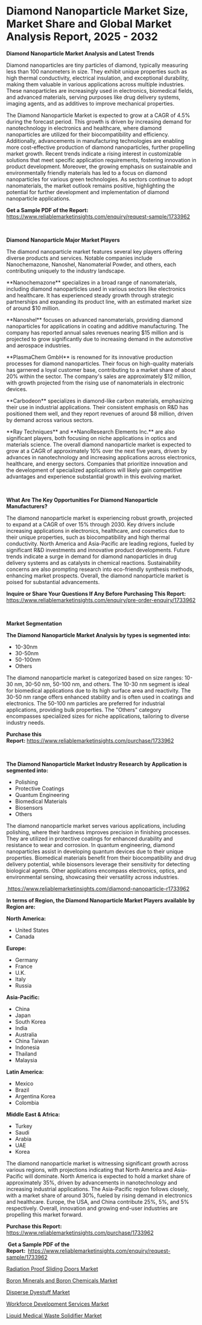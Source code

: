 <p><h1>Diamond Nanoparticle Market Size, Market Share and Global Market Analysis Report, 2025 - 2032</h1></p><p><strong>Diamond Nanoparticle Market Analysis and Latest Trends</strong></p>
<p><p>Diamond nanoparticles are tiny particles of diamond, typically measuring less than 100 nanometers in size. They exhibit unique properties such as high thermal conductivity, electrical insulation, and exceptional durability, making them valuable in various applications across multiple industries. These nanoparticles are increasingly used in electronics, biomedical fields, and advanced materials, serving purposes like drug delivery systems, imaging agents, and as additives to improve mechanical properties.</p><p>The Diamond Nanoparticle Market is expected to grow at a CAGR of 4.5% during the forecast period. This growth is driven by increasing demand for nanotechnology in electronics and healthcare, where diamond nanoparticles are utilized for their biocompatibility and efficiency. Additionally, advancements in manufacturing technologies are enabling more cost-effective production of diamond nanoparticles, further propelling market growth. Recent trends indicate a rising interest in customizable solutions that meet specific application requirements, fostering innovation in product development. Moreover, the growing emphasis on sustainable and environmentally friendly materials has led to a focus on diamond nanoparticles for various green technologies. As sectors continue to adopt nanomaterials, the market outlook remains positive, highlighting the potential for further development and implementation of diamond nanoparticle applications.</p></p>
<p><strong>Get a Sample PDF of the Report:&nbsp;</strong> <a href="https://www.reliablemarketinsights.com/enquiry/request-sample/1733962?utm_campaign=2176&utm_medium=2&utm_source=Github&utm_content=ia&utm_term=30012025&utm_id=diamond-nanoparticle">https://www.reliablemarketinsights.com/enquiry/request-sample/1733962</a></p>
<p>&nbsp;</p>
<p><strong>Diamond Nanoparticle Major Market Players</strong></p>
<p><p>The diamond nanoparticle market features several key players offering diverse products and services. Notable companies include Nanochemazone, Nanoshel, Nanomaterial Powder, and others, each contributing uniquely to the industry landscape.</p><p>**Nanochemazone** specializes in a broad range of nanomaterials, including diamond nanoparticles used in various sectors like electronics and healthcare. It has experienced steady growth through strategic partnerships and expanding its product line, with an estimated market size of around $10 million.</p><p>**Nanoshel** focuses on advanced nanomaterials, providing diamond nanoparticles for applications in coating and additive manufacturing. The company has reported annual sales revenues nearing $15 million and is projected to grow significantly due to increasing demand in the automotive and aerospace industries.</p><p>**PlasmaChem GmbH** is renowned for its innovative production processes for diamond nanoparticles. Their focus on high-quality materials has garnered a loyal customer base, contributing to a market share of about 20% within the sector. The company's sales are approximately $12 million, with growth projected from the rising use of nanomaterials in electronic devices.</p><p>**Carbodeon** specializes in diamond-like carbon materials, emphasizing their use in industrial applications. Their consistent emphasis on R&D has positioned them well, and they report revenues of around $8 million, driven by demand across various sectors.</p><p>**Ray Techniques** and **NanoResearch Elements Inc.** are also significant players, both focusing on niche applications in optics and materials science. The overall diamond nanoparticle market is expected to grow at a CAGR of approximately 10% over the next five years, driven by advances in nanotechnology and increasing applications across electronics, healthcare, and energy sectors. Companies that prioritize innovation and the development of specialized applications will likely gain competitive advantages and experience substantial growth in this evolving market.</p></p>
<p>&nbsp;</p>
<p><strong>What Are The Key Opportunities For Diamond Nanoparticle Manufacturers?</strong></p>
<p><p>The diamond nanoparticle market is experiencing robust growth, projected to expand at a CAGR of over 15% through 2030. Key drivers include increasing applications in electronics, healthcare, and cosmetics due to their unique properties, such as biocompatibility and high thermal conductivity. North America and Asia-Pacific are leading regions, fueled by significant R&D investments and innovative product developments. Future trends indicate a surge in demand for diamond nanoparticles in drug delivery systems and as catalysts in chemical reactions. Sustainability concerns are also prompting research into eco-friendly synthesis methods, enhancing market prospects. Overall, the diamond nanoparticle market is poised for substantial advancements.</p></p>
<p><strong>Inquire or Share Your Questions If Any Before Purchasing This Report:</strong> <a href="https://www.reliablemarketinsights.com/enquiry/pre-order-enquiry/1733962?utm_campaign=2176&utm_medium=2&utm_source=Github&utm_content=ia&utm_term=30012025&utm_id=diamond-nanoparticle">https://www.reliablemarketinsights.com/enquiry/pre-order-enquiry/1733962</a></p>
<p>&nbsp;</p>
<p><strong>Market Segmentation</strong></p>
<p><strong>The Diamond Nanoparticle Market Analysis by types is segmented into:</strong></p>
<p><ul><li>10-30nm</li><li>30-50nm</li><li>50-100nm</li><li>Others</li></ul></p>
<p><p>The diamond nanoparticle market is categorized based on size ranges: 10-30 nm, 30-50 nm, 50-100 nm, and others. The 10-30 nm segment is ideal for biomedical applications due to its high surface area and reactivity. The 30-50 nm range offers enhanced stability and is often used in coatings and electronics. The 50-100 nm particles are preferred for industrial applications, providing bulk properties. The "Others" category encompasses specialized sizes for niche applications, tailoring to diverse industry needs.</p></p>
<p><strong>Purchase this Report:&nbsp;</strong><a href="https://www.reliablemarketinsights.com/purchase/1733962?utm_campaign=2176&utm_medium=2&utm_source=Github&utm_content=ia&utm_term=30012025&utm_id=diamond-nanoparticle">https://www.reliablemarketinsights.com/purchase/1733962</a></p>
<p>&nbsp;</p>
<p><strong>The Diamond Nanoparticle Market Industry Research by Application is segmented into:</strong></p>
<p><ul><li>Polishing</li><li>Protective Coatings</li><li>Quantum Engineering</li><li>Biomedical Materials</li><li>Biosensors</li><li>Others</li></ul></p>
<p><p>The diamond nanoparticle market serves various applications, including polishing, where their hardness improves precision in finishing processes. They are utilized in protective coatings for enhanced durability and resistance to wear and corrosion. In quantum engineering, diamond nanoparticles assist in developing quantum devices due to their unique properties. Biomedical materials benefit from their biocompatibility and drug delivery potential, while biosensors leverage their sensitivity for detecting biological agents. Other applications encompass electronics, optics, and environmental sensing, showcasing their versatility across industries.</p></p>
<p><a href="https://www.reliablemarketinsights.com/diamond-nanoparticle-r1733962?utm_campaign=2176&utm_medium=2&utm_source=Github&utm_content=ia&utm_term=30012025&utm_id=diamond-nanoparticle">&nbsp;https://www.reliablemarketinsights.com/diamond-nanoparticle-r1733962</a></p>
<p><strong>In terms of Region, the Diamond Nanoparticle Market Players available by Region are:</strong></p>
<p>
    <p> <strong> North America: </strong>
        <ul>
            <li>United States</li>
            <li>Canada</li>
        </ul>
        </p> 
    <p> <strong> Europe: </strong>
        <ul>
            <li>Germany</li>
            <li>France</li>
            <li>U.K.</li>
            <li>Italy</li>
            <li>Russia</li>
        </ul>
        </p> 
    <p> <strong> Asia-Pacific: </strong>
        <ul>
            <li>China</li>
            <li>Japan</li>
            <li>South Korea</li>
            <li>India</li>
            <li>Australia</li>
            <li>China Taiwan</li>
            <li>Indonesia</li>
            <li>Thailand</li>
            <li>Malaysia</li>
        </ul>
        </p> 
    <p> <strong> Latin America: </strong>
        <ul>
            <li>Mexico</li>
            <li>Brazil</li>
            <li>Argentina Korea</li>
            <li>Colombia</li>
        </ul>
        </p> 
    <p> <strong> Middle East & Africa: </strong>
        <ul>
            <li>Turkey</li>
            <li>Saudi</li>
            <li>Arabia</li>
            <li>UAE</li>
            <li>Korea</li>
        </ul>
    </p>
    </p>
<p><p>The diamond nanoparticle market is witnessing significant growth across various regions, with projections indicating that North America and Asia-Pacific will dominate. North America is expected to hold a market share of approximately 35%, driven by advancements in nanotechnology and increasing industrial applications. The Asia-Pacific region follows closely, with a market share of around 30%, fueled by rising demand in electronics and healthcare. Europe, the USA, and China contribute 25%, 5%, and 5% respectively. Overall, innovation and growing end-user industries are propelling this market forward.</p></p>
<p><strong>Purchase this Report: </strong><a href="https://www.reliablemarketinsights.com/purchase/1733962?utm_campaign=2176&utm_medium=2&utm_source=Github&utm_content=ia&utm_term=30012025&utm_id=diamond-nanoparticle">https://www.reliablemarketinsights.com/purchase/1733962</a></p>
<p>&nbsp;<strong>Get a Sample PDF of the Report:&nbsp;&nbsp;</strong><a href="https://www.reliablemarketinsights.com/enquiry/request-sample/1733962?utm_campaign=2176&utm_medium=2&utm_source=Github&utm_content=ia&utm_term=30012025&utm_id=diamond-nanoparticle">https://www.reliablemarketinsights.com/enquiry/request-sample/1733962</a></p>
<p><strong></strong></p>
<p><p><a href="https://www.linkedin.com/pulse/latest-market-analysis-shows-radiation-proof-sliding-wu6jc?utm_campaign=2176&utm_medium=2&utm_source=Github&utm_content=ia&utm_term=30012025&utm_id=diamond-nanoparticle">Radiation Proof Sliding Doors Market</a></p><p><a href="https://www.linkedin.com/pulse/boron-minerals-chemicals-market-analysis-report-2025-2032-3zdee?utm_campaign=2176&utm_medium=2&utm_source=Github&utm_content=ia&utm_term=30012025&utm_id=diamond-nanoparticle">Boron Minerals and Boron Chemicals Market</a></p><p><a href="https://github.com/mshiradeth/Market-Research-Report-List-1/blob/main/disperse-dyestuff-market.md?utm_campaign=2176&utm_medium=2&utm_source=Github&utm_content=ia&utm_term=30012025&utm_id=diamond-nanoparticle">Disperse Dyestuff Market</a></p><p><a href="https://www.linkedin.com/pulse/growth-revenue-insights-workforce-development-services-market-vdqee?utm_campaign=2176&utm_medium=2&utm_source=Github&utm_content=ia&utm_term=30012025&utm_id=diamond-nanoparticle">Workforce Development Services Market</a></p><p><a href="https://github.com/sadithsondah72/Market-Research-Report-List-1/blob/main/liquid-medical-waste-solidifier-market.md?utm_campaign=2176&utm_medium=2&utm_source=Github&utm_content=ia&utm_term=30012025&utm_id=diamond-nanoparticle">Liquid Medical Waste Solidifier Market</a></p></p>